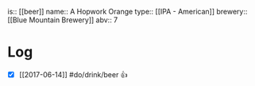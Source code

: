 is:: [[beer]]
name:: A Hopwork Orange
type:: [[IPA - American]]
brewery:: [[Blue Mountain Brewery]]
abv:: 7

# Log
- [x] [[2017-06-14]] #do/drink/beer 👍
